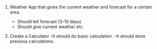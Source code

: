 1) Weather App that gives the current weather and forecast for a certain area.
    - Should tell forecast (3-10 days)
    - Should give current weather etc.
    
2) Create a Calculator
  -It should do basic calculation.
  -It should store previous calculations.
